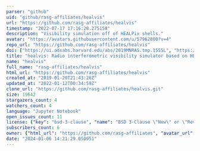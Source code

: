 ```yaml
---
parser: "github"
uid: "github/rasg-affiliates/healvis"
url: "https://github.com/rasg-affiliates/healvis"
timestamp: "2022-07-17 17:16:28.275158"
description: "Visibility simulation off of HEALPix shells."
avatar: "https://avatars.githubusercontent.com/u/57962800?v=4"
repo_url: "https://github.com/rasg-affiliates/healvis"
doi: ["https://ui.adsabs.harvard.edu/abs/2019MNRAS.tmp.1555L", "https://ui.adsabs.harvard.edu/abs/2019ascl.soft07002L/abstract"]
title: "healvis: Radio interferometric visibility simulator based on HEALpix maps"
name: "healvis"
full_name: "rasg-affiliates/healvis"
html_url: "https://github.com/rasg-affiliates/healvis"
created_at: "2019-01-20T21:43:26Z"
updated_at: "2022-01-12T00:34:59Z"
clone_url: "https://github.com/rasg-affiliates/healvis.git"
size: 19642
stargazers_count: 4
watchers_count: 4
language: "Jupyter Notebook"
open_issues_count: 11
license: {"key": "bsd-3-clause", "name": "BSD 3-Clause \"New\" or \"Revised\" License", "spdx_id": "BSD-3-Clause", "url": "https://api.github.com/licenses/bsd-3-clause", "node_id": "MDc6TGljZW5zZTU="}
subscribers_count: 6
owner: {"html_url": "https://github.com/rasg-affiliates", "avatar_url": "https://avatars.githubusercontent.com/u/57962800?v=4", "login": "rasg-affiliates", "type": "Organization"}
date: "2024-01-06 14:21:29.050951"
---
```


